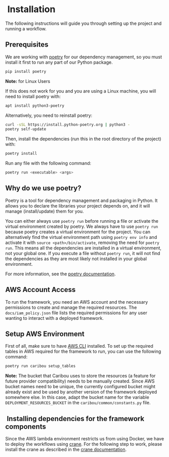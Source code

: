 #  Installation

The following instructions will guide you through setting up the project and running a workflow.

## Prerequisites

We are working with [poetry](https://python-poetry.org) for our dependency management, so you must install it first to run any part of our Python package.

```bash
pip install poetry
```

**Note:** for Linux Users

If this does not work for you and you are using a Linux machine, you will need to install poetry with:

```bash
apt install python3-poetry
```

Alternatively, you need to reinstall poetry:

```bash
curl -sSL https://install.python-poetry.org | python3 -
poetry self-update
```

Then, install the dependencies (run this in the root directory of the project) with:

```bash
poetry install
```

Run any file with the following command:

```bash
poetry run <executable> <args>
```

## Why do we use poetry?

Poetry is a tool for dependency management and packaging in Python.
It allows you to declare the libraries your project depends on, and it will manage (install/update) them for you.

You can either always use `poetry run` before running a file or activate the virtual environment created by poetry.
We always have to use `poetry run` because poetry creates a virtual environment for the project.
You can alternatively find the virtual environment path using `poetry env info` and activate it with `source <path>/bin/activate`, removing the need for `poetry run`.
This means all the dependencies are installed in a virtual environment, not your global one.
If you execute a file without `poetry run`, it will not find the dependencies as they are most likely not installed in your global environment.

For more information, see the [poetry documentation](https://python-poetry.org/docs/).

## AWS Account Access

To run the framework, you need an AWS account and the necessary permissions to create and manage the required resources.
The `docs/iam_policy.json` file lists the required permissions for any user wanting to interact with a deployed framework.

## Setup AWS Environment

First of all, make sure to have [AWS CLI](https://docs.aws.amazon.com/cli/latest/userguide/getting-started-install.html) installed.
To set up the required tables in AWS required for the framework to run, you can use the following command:

```bash
poetry run caribou setup_tables
```

**Note:** The bucket that Caribou uses to store the resources (a feature for future provider compatibility) needs to be manually created.
Since AWS bucket names need to be unique, the currently configured bucket might already exist and be used by another version of the framework deployed somewhere else.
In this case, adapt the bucket name for the variable `DEPLOYMENT_RESOURCES_BUCKET` in the `caribou/common/constants.py` file.

##  Installing dependencies for the framework components

Since the AWS lambda environment restricts us from using Docker, we have to deploy the workflows using [crane](https://github.com/google/go-containerregistry/tree/main/cmd/crane). For the following step to work, please install the crane as described in the [crane documentation](https://github.com/google/go-containerregistry/blob/main/cmd/crane/README.md).
